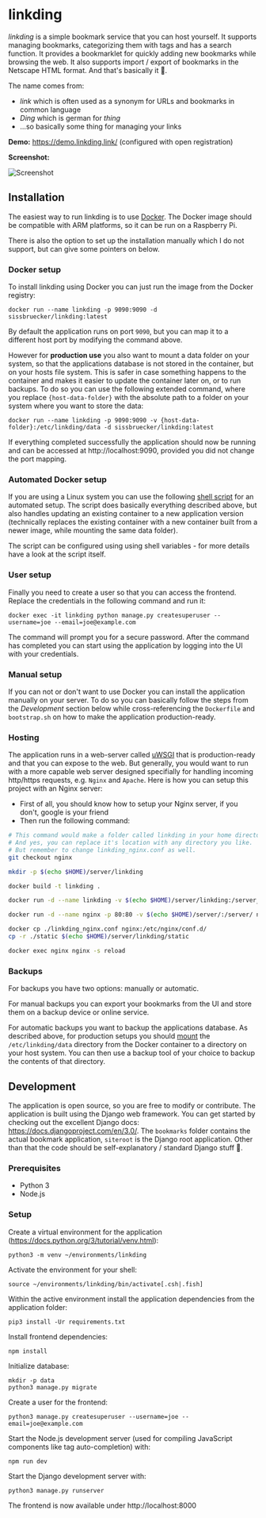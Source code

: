 #  linkding

*linkding* is a simple bookmark service that you can host yourself. It supports managing bookmarks, categorizing them with tags and has a search function. It provides a bookmarklet for quickly adding new bookmarks while browsing the web. It also supports import / export of bookmarks in the Netscape HTML format. And that's basically it 🙂.

The name comes from:
- *link* which is often used as a synonym for URLs and bookmarks in common language
- *Ding* which is german for *thing*
- ...so basically some thing for managing your links

**Demo:** https://demo.linkding.link/ (configured with open registration)

**Screenshot:**

![Screenshot](/docs/linkding-screenshot.png?raw=true "Screenshot")

## Installation

The easiest way to run linkding is to use [Docker](https://docs.docker.com/get-started/).  The Docker image should be compatible with ARM platforms, so it can be run on a Raspberry Pi.

There is also the option to set up the installation manually which I do not support, but can give some pointers on below.

###  Docker setup

To install linkding using Docker you can just run the image from the Docker registry:
```
docker run --name linkding -p 9090:9090 -d sissbruecker/linkding:latest
```
By default the application runs on port `9090`, but you can map it to a different host port by modifying the command above.

However for **production use** you also want to mount a data folder on your system, so that the applications database is not stored in the container, but on your hosts file system. This is safer in case something happens to the container and makes it easier to update the container later on, or to run backups. To do so you can use the following extended command, where you replace `{host-data-folder}` with the absolute path to a folder on your system where you want to store the data:
```
docker run --name linkding -p 9090:9090 -v {host-data-folder}:/etc/linkding/data -d sissbruecker/linkding:latest
```

If everything completed successfully the application should now be running and can be accessed at http://localhost:9090, provided you did not change the port mapping. 

### Automated Docker setup

If you are using a Linux system you can use the following [shell script](https://github.com/sissbruecker/linkding/blob/master/install-linkding.sh) for an automated setup. The script does basically everything described above, but also handles updating an existing container to a new application version (technically replaces the existing container with a new container built from a newer image, while mounting the same data folder).

The script can be configured using using shell variables - for more details have a look at the script itself.

### User setup

Finally you need to create a user so that you can access the frontend. Replace the credentials in the following command and run it:
```
docker exec -it linkding python manage.py createsuperuser --username=joe --email=joe@example.com
```
The command will prompt you for a secure password. After the command has completed you can start using the application by logging into the UI with your credentials.

### Manual setup

If you can not or don't want to use Docker you can install the application manually on your server. To do so you can basically follow the steps from the *Development* section below while cross-referencing the `Dockerfile` and `bootstrap.sh` on how to make the application production-ready.

### Hosting

The application runs in a web-server called [uWSGI](https://uwsgi-docs.readthedocs.io/en/latest/) that is production-ready and that you can expose to the web. But generally, you would want to run with a more capable web server designed specifially for handling incoming http/https requests, e.g. `Nginx` and `Apache`. Here is how you can setup this project with an Nginx server:
- First of all, you should know how to setup your Nginx server, if you don't, google is your friend
- Then run the following command:
```bash
# This command would make a folder called linkding in your home directory.
# And yes, you can replace it's location with any directory you like.
# But remember to change linkding_nginx.conf as well.
git checkout nginx

mkdir -p $(echo $HOME)/server/linkding

docker build -t linkding .

docker run -d --name linkding -v $(echo $HOME)/server/linkding:/server_linkding/ linkding

docker run -d --name nginx -p 80:80 -v $(echo $HOME)/server/:/server/ nginx

docker cp ./linkding_nginx.conf nginx:/etc/nginx/conf.d/
cp -r ./static $(echo $HOME)/server/linkding/static

docker exec nginx nginx -s reload
```

### Backups

For backups you have two options: manually or automatic.

For manual backups you can export your bookmarks from the UI and store them on a backup device or online service.

For automatic backups you want to backup the applications database. As described above, for production setups you should [mount](https://stackoverflow.com/questions/23439126/how-to-mount-a-host-directory-in-a-docker-container) the `/etc/linkding/data` directory from the Docker container to a directory on your host system. You can then use a backup tool of your choice to backup the contents of that directory.

## Development

The application is open source, so you are free to modify or contribute. The application is built using the Django web framework. You can get started by checking out the excellent Django docs: https://docs.djangoproject.com/en/3.0/. The `bookmarks` folder contains the actual bookmark application, `siteroot` is the Django root application. Other than that the code should be self-explanatory / standard Django stuff 🙂.

### Prerequisites
- Python 3
- Node.js

### Setup

Create a virtual environment for the application (https://docs.python.org/3/tutorial/venv.html):
```
python3 -m venv ~/environments/linkding
```
Activate the environment for your shell:
```
source ~/environments/linkding/bin/activate[.csh|.fish]
```
Within the active environment install the application dependencies from the application folder:
```
pip3 install -Ur requirements.txt
```
Install frontend dependencies:
```
npm install
```
Initialize database:
```
mkdir -p data
python3 manage.py migrate
```
Create a user for the frontend:
```
python3 manage.py createsuperuser --username=joe --email=joe@example.com
```
Start the Node.js development server (used for compiling JavaScript components like tag auto-completion) with:
```
npm run dev
```
Start the Django development server with:
```
python3 manage.py runserver
```
The frontend is now available under http://localhost:8000